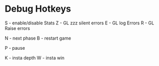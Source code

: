 
# Debug Hotkeys

S - enable/disable Stats
Z - GL zzz silent errors
E - GL log Errors
R - GL Raise errors

N - next phase
B - restart game

P - pause

K - insta depth
W - insta win
